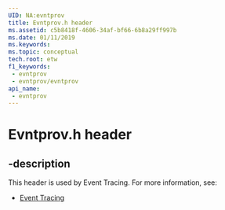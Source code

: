 ```yaml
---
UID: NA:evntprov
title: Evntprov.h header
ms.assetid: c5b8418f-4606-34af-bf66-6b8a29ff997b
ms.date: 01/11/2019
ms.keywords: 
ms.topic: conceptual
tech.root: etw
f1_keywords:
 - evntprov
 - evntprov/evntprov
api_name:
 - evntprov
---
```


# Evntprov.h header


## -description

This header is used by Event Tracing. For more information, see:

- [Event Tracing](../_etw/index.md)

